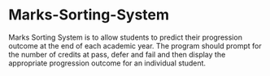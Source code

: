 # Marks-Sorting-System
Marks Sorting System is to allow students to predict their progression outcome at the end of each academic year. The program should prompt for the number of credits at pass, defer and fail and then display the appropriate progression outcome for an individual student.
